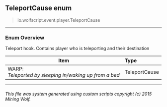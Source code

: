 ## TeleportCause __enum__

>io.wolfscript.event.player.TeleportCause

---

### Enum Overview

Teleport hook. Contains player who is teleporting and their destination

Item | Type   
--- | :--- 
WARP: <br> _Teleported by sleeping in/waking up from a bed_ | TeleportCause



---



###### This file was system generated using custom scripts copyright (c) 2015 Mining Wolf.
	

